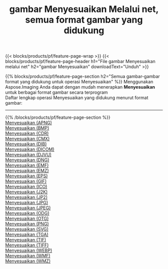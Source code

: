 ﻿---
title: gambar Menyesuaikan Melalui net, semua format gambar yang didukung 
weight: 3920
url: /id/net/adjust 
lang: id
langdirlevel: 2
locales: zh-hans,ja,it,ru,de,es,fr,nl,id,lt,pl,pt,vi,tr,ko,zh-hant,ar,hi,th,sv,cs,uk,he
description: Menggunakan Aspose.Imaging Anda dapat dengan mudah Menyesuaikan gambar Via net
---

{{< blocks/products/pf/feature-page-wrap >}}
{{< blocks/products/pf/feature-page-header h1="File gambar Menyesuaikan melalui net" h2="gambar Menyesuaikan" downloadText="Unduh" >}}


{{% blocks/products/pf/feature-page-section  h2="Semua gambar-gambar format yang didukung untuk operasi Menyesuaikan" %}}
Menggunakan Aspose.Imaging Anda dapat dengan mudah menerapkan **Menyesuaikan** untuk berbagai format gambar secara terprogram
<br/>
Daftar lengkap operasi Menyesuaikan yang didukung menurut format gambar:
<hr/>
{{% /blocks/products/pf/feature-page-section %}}
<div class="container-fluid productfamilypage bg-gray">
    <div class="convertypes bg-gray agp-content section">
        <div class="container">
		<div class="row other-converters">
		    <div class='col-md-2 other-converter remove-lp remove-rp'><a href="/imaging/id/net/adjust/apng" >Menyesuaikan (APNG)</a></div><div class='col-md-2 other-converter remove-lp remove-rp'><a href="/imaging/id/net/adjust/bmp" >Menyesuaikan (BMP)</a></div><div class='col-md-2 other-converter remove-lp remove-rp'><a href="/imaging/id/net/adjust/cdr" >Menyesuaikan (CDR)</a></div><div class='col-md-2 other-converter remove-lp remove-rp'><a href="/imaging/id/net/adjust/cmx" >Menyesuaikan (CMX)</a></div><div class='col-md-2 other-converter remove-lp remove-rp'><a href="/imaging/id/net/adjust/dib" >Menyesuaikan (DIB)</a></div><div class='col-md-2 other-converter remove-lp remove-rp'><a href="/imaging/id/net/adjust/dicom" >Menyesuaikan (DICOM)</a></div><div class='col-md-2 other-converter remove-lp remove-rp'><a href="/imaging/id/net/adjust/djvu" >Menyesuaikan (DJVU)</a></div><div class='col-md-2 other-converter remove-lp remove-rp'><a href="/imaging/id/net/adjust/dng" >Menyesuaikan (DNG)</a></div><div class='col-md-2 other-converter remove-lp remove-rp'><a href="/imaging/id/net/adjust/emf" >Menyesuaikan (EMF)</a></div><div class='col-md-2 other-converter remove-lp remove-rp'><a href="/imaging/id/net/adjust/emz" >Menyesuaikan (EMZ)</a></div><div class='col-md-2 other-converter remove-lp remove-rp'><a href="/imaging/id/net/adjust/eps" >Menyesuaikan (EPS)</a></div><div class='col-md-2 other-converter remove-lp remove-rp'><a href="/imaging/id/net/adjust/gif" >Menyesuaikan (GIF)</a></div><div class='col-md-2 other-converter remove-lp remove-rp'><a href="/imaging/id/net/adjust/ico" >Menyesuaikan (ICO)</a></div><div class='col-md-2 other-converter remove-lp remove-rp'><a href="/imaging/id/net/adjust/j2k" >Menyesuaikan (J2K)</a></div><div class='col-md-2 other-converter remove-lp remove-rp'><a href="/imaging/id/net/adjust/jp2" >Menyesuaikan (JP2)</a></div><div class='col-md-2 other-converter remove-lp remove-rp'><a href="/imaging/id/net/adjust/jpg" >Menyesuaikan (JPG)</a></div><div class='col-md-2 other-converter remove-lp remove-rp'><a href="/imaging/id/net/adjust/jpeg" >Menyesuaikan (JPEG)</a></div><div class='col-md-2 other-converter remove-lp remove-rp'><a href="/imaging/id/net/adjust/odg" >Menyesuaikan (ODG)</a></div><div class='col-md-2 other-converter remove-lp remove-rp'><a href="/imaging/id/net/adjust/otg" >Menyesuaikan (OTG)</a></div><div class='col-md-2 other-converter remove-lp remove-rp'><a href="/imaging/id/net/adjust/png" >Menyesuaikan (PNG)</a></div><div class='col-md-2 other-converter remove-lp remove-rp'><a href="/imaging/id/net/adjust/svg" >Menyesuaikan (SVG)</a></div><div class='col-md-2 other-converter remove-lp remove-rp'><a href="/imaging/id/net/adjust/tga" >Menyesuaikan (TGA)</a></div><div class='col-md-2 other-converter remove-lp remove-rp'><a href="/imaging/id/net/adjust/tif" >Menyesuaikan (TIF)</a></div><div class='col-md-2 other-converter remove-lp remove-rp'><a href="/imaging/id/net/adjust/tiff" >Menyesuaikan (TIFF)</a></div><div class='col-md-2 other-converter remove-lp remove-rp'><a href="/imaging/id/net/adjust/webp" >Menyesuaikan (WEBP)</a></div><div class='col-md-2 other-converter remove-lp remove-rp'><a href="/imaging/id/net/adjust/wmf" >Menyesuaikan (WMF)</a></div><div class='col-md-2 other-converter remove-lp remove-rp'><a href="/imaging/id/net/adjust/wmz" >Menyesuaikan (WMZ)</a></div>
                </div>
        </div>
    </div>
</div>
<br/>


